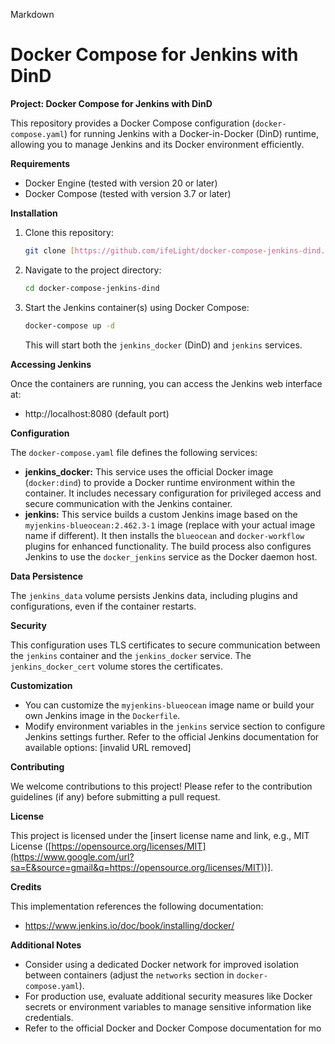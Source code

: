 Markdown

# Docker Compose for Jenkins with DinD

**Project: Docker Compose for Jenkins with DinD**

This repository provides a Docker Compose configuration (`docker-compose.yaml`) for running Jenkins with a Docker-in-Docker (DinD) runtime, allowing you to manage Jenkins and its Docker environment efficiently.

**Requirements**

- Docker Engine (tested with version 20 or later)
- Docker Compose (tested with version 3.7 or later)

**Installation**

1.  Clone this repository:

    ```bash
    git clone [https://github.com/ifeLight/docker-compose-jenkins-dind.git](https://github.com/ifeLight/docker-compose-jenkins-dind.git)
    ```

2.  Navigate to the project directory:

    ```bash
    cd docker-compose-jenkins-dind
    ```

3.  Start the Jenkins container(s) using Docker Compose:

    ```bash
    docker-compose up -d
    ```

    This will start both the `jenkins_docker` (DinD) and `jenkins` services.

**Accessing Jenkins**

Once the containers are running, you can access the Jenkins web interface at:

- http://localhost:8080 (default port)

**Configuration**

The `docker-compose.yaml` file defines the following services:

- **jenkins_docker:** This service uses the official Docker image (`docker:dind`) to provide a Docker runtime environment within the container. It includes necessary configuration for privileged access and secure communication with the Jenkins container.
- **jenkins:** This service builds a custom Jenkins image based on the `myjenkins-blueocean:2.462.3-1` image (replace with your actual image name if different). It then installs the `blueocean` and `docker-workflow` plugins for enhanced functionality. The build process also configures Jenkins to use the `docker_jenkins` service as the Docker daemon host.

**Data Persistence**

The `jenkins_data` volume persists Jenkins data, including plugins and configurations, even if the container restarts.

**Security**

This configuration uses TLS certificates to secure communication between the `jenkins` container and the `jenkins_docker` service. The `jenkins_docker_cert` volume stores the certificates.

**Customization**

- You can customize the `myjenkins-blueocean` image name or build your own Jenkins image in the `Dockerfile`.
- Modify environment variables in the `jenkins` service section to configure Jenkins settings further. Refer to the official Jenkins documentation for available options: [invalid URL removed]

**Contributing**

We welcome contributions to this project\! Please refer to the contribution guidelines (if any) before submitting a pull request.

**License**

This project is licensed under the [insert license name and link, e.g., MIT License ([https://opensource.org/licenses/MIT](https://www.google.com/url?sa=E&source=gmail&q=https://opensource.org/licenses/MIT))].

**Credits**

This implementation references the following documentation:

- <https://www.jenkins.io/doc/book/installing/docker/>

**Additional Notes**

- Consider using a dedicated Docker network for improved isolation between containers (adjust the `networks` section in `docker-compose.yaml`).
- For production use, evaluate additional security measures like Docker secrets or environment variables to manage sensitive information like credentials.
- Refer to the official Docker and Docker Compose documentation for mo
